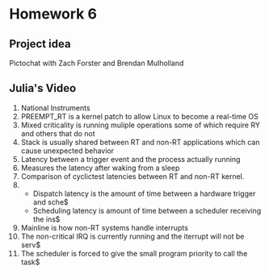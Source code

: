 # Homework 6

## Project idea
Pictochat with Zach Forster and Brendan Mulholland

## Julia's Video
1. National Instruments
2. PREEMPT_RT is a kernel patch to allow Linux to become a real-time OS
3. Mixed criticality is running muliple operations some of which require RY and others that do not
4. Stack is usually shared between RT and non-RT applications which can cause unexpected behavior
5. Latency between a trigger event and the process actually running
6. Measures the latency after waking from a sleep
7. Comparison of cyclictest latencies between RT and non-RT kernel.
8.
   - Dispatch latency is the amount of time between a hardware trigger and sche$
   - Scheduling latency is amount of time between a scheduler receiving the ins$
9. Mainline is how non-RT systems handle interrupts
10. The non-critical IRQ is currently running and the iterrupt will not be serv$
11. The scheduler is forced to give the small program priority to call the task$
                               

